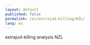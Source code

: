 ```yaml
---
layout: default
published: false
permalink: /es/extrajud-killing/NZL/
lang: es
---
```


extrajud-killing analysis NZL
